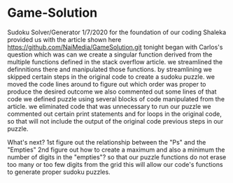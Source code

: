 # Game-Solution
Sudoku Solver/Generator
1/7/2020
for the foundation of our coding Shaleka provided us with the article shown here https://github.com/NaiMedia/GameSolution.git
tonight began with Carlos's question which was can we create a singular function derived from the multiple functions defined in the stack overflow article.
we streamlined the definnitions there and manipulated those functions.
by streamlining we skipped certain steps in the original code to create a sudoku puzzle.
we moved the code lines around to figure out which order was proper to produce the desired outcome 
we also commented out some lines of that code
we defined puzzle using several blocks of code manipulated from the article.
we eliminated code that was unnecessary to run our puzzle
we commented out certain print statements and for loops in the original code, so that will not include the output of the original code previous steps 
in our puzzle.


What's next?
1st figure out the relationship between the "Ps" and the "Empties"
2nd figure out how to create a maximum and also a minimum the number of digits in the "empties"?
so that our puzzle functions do not erase too many or too few digits from the grid
this will allow our code's functions to generate proper sudoku puzzles.



